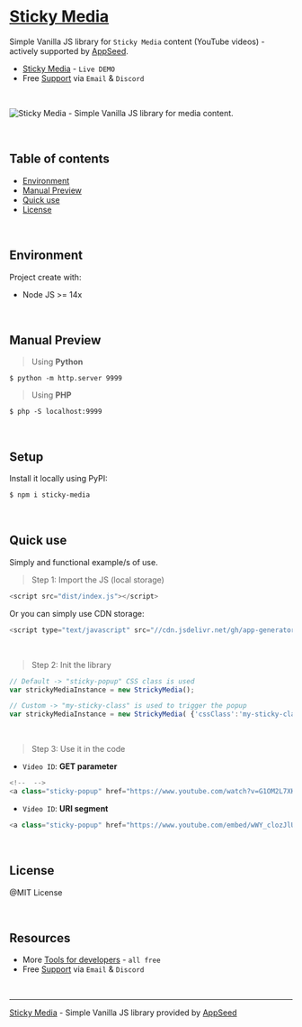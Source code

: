 # [Sticky Media](https://github.com/app-generator/sticky-media)

Simple Vanilla JS library for `Sticky Media` content (YouTube videos) - actively supported by [AppSeed](https://appseed.us/).

- [Sticky Media](https://sticky-media.appseed-srv1.com/) - `Live DEMO`
- Free [Support](https://appseed.us/support/) via `Email` & `Discord`

<br />

![Sticky Media - Simple Vanilla JS library for media content.](https://user-images.githubusercontent.com/51070104/219113563-1b00882d-1501-4ea4-b81c-f64ab99dfec2.jpg)

<br />

## Table of contents

- [Environment](#environment)
- [Manual Preview](#manual-preview)
- [Quick use](#quick-use)
- [License](#license)

<br />

## Environment

Project create with:

- Node JS >= 14x

<br />

## Manual Preview 

> Using **Python** 

`$ python -m http.server 9999`

> Using **PHP**

`$ php -S localhost:9999`

<br />

## Setup

Install it locally using PyPI:

```bash
$ npm i sticky-media
```

<br />

## Quick use

Simply and functional example/s of use.

> Step 1: Import the JS (local storage)

```javascript
<script src="dist/index.js"></script>
```

Or you can simply use CDN storage: 

```javascript
<script type="text/javascript" src="//cdn.jsdelivr.net/gh/app-generator/sticky-media@latest/dist/index.min.js"></script>
```

<br />

> Step 2: Init the library 

```javascript
// Default -> "sticky-popup" CSS class is used
var strickyMediaInstance = new StrickyMedia();

// Custom -> "my-sticky-class" is used to trigger the popup
var strickyMediaInstance = new StrickyMedia( {'cssClass':'my-sticky-class'} );
```

<br />

> Step 3: Use it in the code

- `Video ID`: **GET parameter**

```javascript
<!--  -->
<a class="sticky-popup" href="https://www.youtube.com/watch?v=G1OM2L7XK5Y">Video_1</a>
```

- `Video ID`: **URI segment**

```javascript
<a class="sticky-popup" href="https://www.youtube.com/embed/wWY_clozJlU">Video_2</a>
```

<br />

## License

@MIT License

<br />

## Resources 

- More [Tools for developers](https://appseed.us/developer-tools/) - `all free`
- Free [Support](https://appseed.us/support/) via `Email` & `Discord`

<br />

---
[Sticky Media](https://github.com/app-generator/sticky-media) - Simple Vanilla JS library provided by [AppSeed](https://appseed.us)
